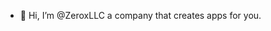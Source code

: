 - 👋 Hi, I’m @ZeroxLLC a company that creates apps for you.

<!---
ZeroxLLC/ZeroxLLC is a ✨ special ✨ repository because its `README.md` (this file) appears on your GitHub profile.
You can click the Preview link to take a look at your changes.
--->
